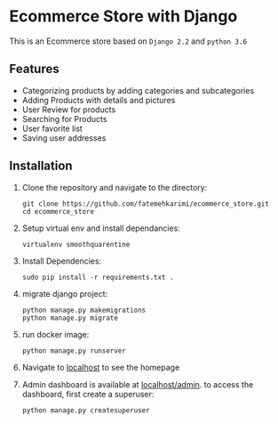 # Ecommerce Store with Django
This is an Ecommerce store based on `Django 2.2` and `python 3.6`


## Features
* Categorizing products by adding categories and subcategories
* Adding Products with details and pictures
* User Review for products
* Searching for Products
* User favorite list
* Saving user addresses

## Installation
1. Clone the repository and navigate to the directory:

    ```
    git clone https://github.com/fatemehkarimi/ecommerce_store.git
    cd ecommerce_store
    ```
1. Setup virtual env and install dependancies:

    ```
    virtualenv smoothquarentine
    ```
1. Install Dependencies:

    ```
    sudo pip install -r requirements.txt .
    ```
1. migrate django project:

    ```
    python manage.py makemigrations
    python manage.py migrate
    ```
1. run docker image:

    ```
    python manage.py runserver
    ```
1. Navigate to [localhost](http://localhost:8000) to see the homepage
1. Admin dashboard is available at [localhost/admin](http://localhost:8000/admin). to access the dashboard, first create a superuser:

    ```
    python manage.py createsuperuser
    ```
